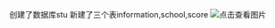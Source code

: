 创建了数据库stu
新建了三个表information,school,score
![点击查看图片](http://b362.photo.store.qq.com/psb?/V12HTFhX29qNNU/dIZ.3fImwQ3K.0uZ0J8g6mJIpC5vxuOlZweCAUsJZgk!/b/dGoBAAAAAAAA&amp;bo=cgSAAkAGhAMDCBg!&rf=viewer_311)
